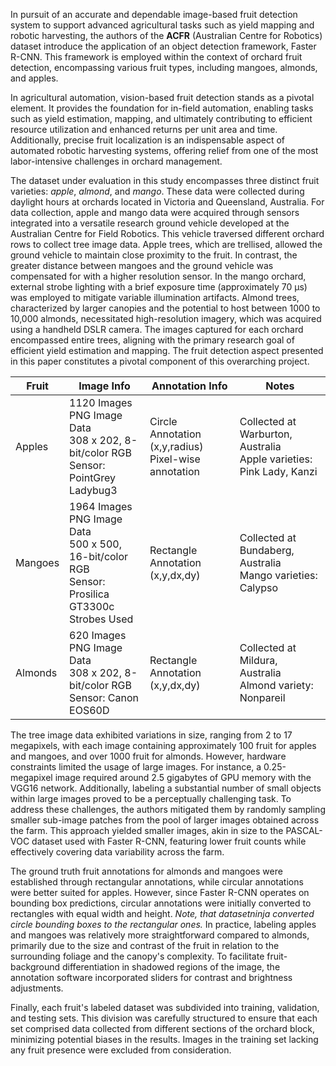 In pursuit of an accurate and dependable image-based fruit detection system to support advanced agricultural tasks such as yield mapping and robotic harvesting, the authors of the **ACFR** (Australian Centre for Robotics) dataset introduce the application of an object detection framework, Faster R-CNN. This framework is employed within the context of orchard fruit detection, encompassing various fruit types, including mangoes, almonds, and apples.

In agricultural automation, vision-based fruit detection stands as a pivotal element. It provides the foundation for in-field automation, enabling tasks such as yield estimation, mapping, and ultimately contributing to efficient resource utilization and enhanced returns per unit area and time. Additionally, precise fruit localization is an indispensable aspect of automated robotic harvesting systems, offering relief from one of the most labor-intensive challenges in orchard management.

The dataset under evaluation in this study encompasses three distinct fruit varieties: _apple_, _almond_, and _mango_. These data were collected during daylight hours at orchards located in Victoria and Queensland, Australia. For data collection, apple and mango data were acquired through sensors integrated into a versatile research ground vehicle developed at the Australian Centre for Field Robotics. This vehicle traversed different orchard rows to collect tree image data. Apple trees, which are trellised, allowed the ground vehicle to maintain close proximity to the fruit. In contrast, the greater distance between mangoes and the ground vehicle was compensated for with a higher resolution sensor. In the mango orchard, external strobe lighting with a brief exposure time (approximately 70 µs) was employed to mitigate variable illumination artifacts. Almond trees, characterized by larger canopies and the potential to host between 1000 to 10,000 almonds, necessitated high-resolution imagery, which was acquired using a handheld DSLR camera. The images captured for each orchard encompassed entire trees, aligning with the primary research goal of efficient yield estimation and mapping. The fruit detection aspect presented in this paper constitutes a pivotal component of this overarching project.

| Fruit   | Image Info                                                                                                    | Annotation Info                                          | Notes                                                                   |
| ------- | ------------------------------------------------------------------------------------------------------------- | -------------------------------------------------------- | ----------------------------------------------------------------------- |
| Apples  | 1120 Images<br/>PNG Image Data<br/>308 x 202, 8-bit/color RGB<br/>Sensor: PointGrey Ladybug3                  | Circle Annotation (x,y,radius)<br/>Pixel-wise annotation | Collected at Warburton, Australia<br/>Apple varieties: Pink Lady, Kanzi |
| Mangoes | 1964 Images<br/>PNG Image Data<br/>500 x 500, 16-bit/color RGB<br/>Sensor: Prosilica GT3300c<br/>Strobes Used | Rectangle Annotation (x,y,dx,dy)                         | Collected at Bundaberg, Australia<br/>Mango varieties: Calypso          |
| Almonds | 620 Images<br/>PNG Image Data<br/>308 x 202, 8-bit/color RGB<br/>Sensor: Canon EOS60D                         | Rectangle Annotation (x,y,dx,dy)                         | Collected at Mildura, Australia<br/>Almond variety: Nonpareil           |

The tree image data exhibited variations in size, ranging from 2 to 17 megapixels, with each image containing approximately 100 fruit for apples and mangoes, and over 1000 fruit for almonds. However, hardware constraints limited the usage of large images. For instance, a 0.25-megapixel image required around 2.5 gigabytes of GPU memory with the VGG16 network. Additionally, labeling a substantial number of small objects within large images proved to be a perceptually challenging task. To address these challenges, the authors mitigated them by randomly sampling smaller sub-image patches from the pool of larger images obtained across the farm. This approach yielded smaller images, akin in size to the PASCAL-VOC dataset used with Faster R-CNN, featuring lower fruit counts while effectively covering data variability across the farm.

The ground truth fruit annotations for almonds and mangoes were established through rectangular annotations, while circular annotations were better suited for apples. However, since Faster R-CNN operates on bounding box predictions, circular annotations were initially converted to rectangles with equal width and height. <i>Note, that datasetninja converted circle bounding boxes to the rectangular ones.</i> In practice, labeling apples and mangoes was relatively more straightforward compared to almonds, primarily due to the size and contrast of the fruit in relation to the surrounding foliage and the canopy's complexity. To facilitate fruit-background differentiation in shadowed regions of the image, the annotation software incorporated sliders for contrast and brightness adjustments.

Finally, each fruit's labeled dataset was subdivided into training, validation, and testing sets. This division was carefully structured to ensure that each set comprised data collected from different sections of the orchard block, minimizing potential biases in the results. Images in the training set lacking any fruit presence were excluded from consideration.
